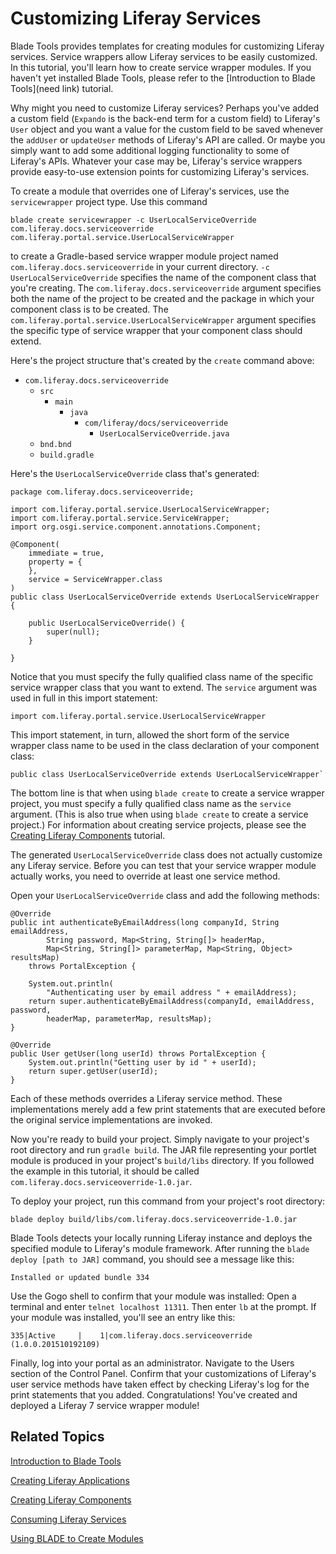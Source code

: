# Customizing Liferay Services

Blade Tools provides templates for creating modules for customizing Liferay
services. Service wrappers allow Liferay services to be easily customized. In
this tutorial, you'll learn how to create service wrapper modules. If you
haven't yet installed Blade Tools, please refer to the
[Introduction to Blade Tools](need link) tutorial.

Why might you need to customize Liferay services? Perhaps you've added a custom
field (`Expando` is the back-end term for a custom field) to Liferay's `User`
object and you want a value for the custom field to be saved whenever the
`addUser` or `updateUser` methods of Liferay's API are called. Or maybe you
simply want to add some additional logging functionality to some of Liferay's
APIs. Whatever your case may be, Liferay's service wrappers provide easy-to-use
extension points for customizing Liferay's services.

To create a module that overrides one of Liferay's services, use the
`servicewrapper` project type. Use this command 

    blade create servicewrapper -c UserLocalServiceOverride com.liferay.docs.serviceoverride com.liferay.portal.service.UserLocalServiceWrapper

to create a Gradle-based service wrapper module project named
`com.liferay.docs.serviceoverride` in your current directory. `-c
UserLocalServiceOverride` specifies the name of the component class that you're
creating. The `com.liferay.docs.serviceoverride` argument specifies both the
name of the project to be created and the package in which your component class
is to be created. The `com.liferay.portal.service.UserLocalServiceWrapper`
argument specifies the specific type of service wrapper that your component
class should extend. 

Here's the project structure that's created by the `create` command above:

- `com.liferay.docs.serviceoverride`
    - `src`
        - `main`
            - `java`
                - `com/liferay/docs/serviceoverride`
                    - `UserLocalServiceOverride.java`
    - `bnd.bnd`
    - `build.gradle`

Here's the `UserLocalServiceOverride` class that's generated:

    package com.liferay.docs.serviceoverride;

    import com.liferay.portal.service.UserLocalServiceWrapper;
    import com.liferay.portal.service.ServiceWrapper;
    import org.osgi.service.component.annotations.Component;

    @Component(
        immediate = true,
        property = {
        },
        service = ServiceWrapper.class
    )
    public class UserLocalServiceOverride extends UserLocalServiceWrapper {

        public UserLocalServiceOverride() {
            super(null);
        }

    }

Notice that you must specify the fully qualified class name of the specific
service wrapper class that you want to extend. The `service` argument was used
in full in this import statement:

    import com.liferay.portal.service.UserLocalServiceWrapper

This import statement, in turn, allowed the short form of the service wrapper
class name to be used in the class declaration of your component class:

    public class UserLocalServiceOverride extends UserLocalServiceWrapper`

The bottom line is that when using `blade create` to create a service wrapper
project, you must specify a fully qualified class name as the `service`
argument. (This is also true when using `blade create` to create a service
project.) For information about creating service projects, please see the
[Creating Liferay Components](/develop/tutorials/-/knowledge_base/7-0/creating-liferay-components)
tutorial.

The generated `UserLocalServiceOverride` class does not actually customize any
Liferay service. Before you can test that your service wrapper module actually
works, you need to override at least one service method.

Open your `UserLocalServiceOverride` class and add the following methods:

    @Override
    public int authenticateByEmailAddress(long companyId, String emailAddress,
            String password, Map<String, String[]> headerMap,
            Map<String, String[]> parameterMap, Map<String, Object> resultsMap)
        throws PortalException {

        System.out.println(
            "Authenticating user by email address " + emailAddress);
        return super.authenticateByEmailAddress(companyId, emailAddress, password,
            headerMap, parameterMap, resultsMap);
    }

    @Override
    public User getUser(long userId) throws PortalException {
        System.out.println("Getting user by id " + userId);
        return super.getUser(userId);
    }

Each of these methods overrides a Liferay service method. These implementations
merely add a few print statements that are executed before the original service
implementations are invoked.

Now you're ready to build your project. Simply navigate to your project's root
directory and run `gradle build`. The JAR file representing your portlet module
is produced in your project's `build/libs` directory. If you followed the
example in this tutorial, it should be called
`com.liferay.docs.serviceoverride-1.0.jar`.

To deploy your project, run this command from your project's root directory:

    blade deploy build/libs/com.liferay.docs.serviceoverride-1.0.jar

Blade Tools detects your locally running Liferay instance and deploys the
specified module to Liferay's module framework. After running the `blade deploy
[path to JAR]` command, you should see a message like this:

    Installed or updated bundle 334

Use the Gogo shell to confirm that your module was installed: Open a terminal
and enter `telnet localhost 11311`. Then enter `lb` at the prompt. If your
module was installed, you'll see an entry like this:

    335|Active     |    1|com.liferay.docs.serviceoverride (1.0.0.201510192109)

Finally, log into your portal as an administrator. Navigate to the Users section
of the Control Panel. Confirm that your customizations of Liferay's user service
methods have taken effect by checking Liferay's log for the print statements
that you added. Congratulations! You've created and deployed a Liferay 7 service
wrapper module!

## Related Topics

[Introduction to Blade Tools](/develop/tutorials/-/knowledge_base/7-0/introduction-to-blade-tools)

[Creating Liferay Applications](/develop/tutorials/-/knowledge_base/7-0/creating-liferay-applications)

[Creating Liferay Components](/develop/tutorials/-/knowledge_base/7-0/creating-liferay-components)

[Consuming Liferay Services](/develop/tutorials/-/knowledge_base/7-0/consuming-liferay-services)

[Using BLADE to Create Modules](/develop/tutorials/-/knowledge_base/7-0/using-blade-to-create-modules)
